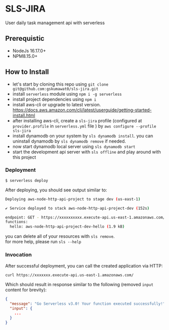 # SLS-JIRA

User daily task management api with serverless

## Prerequistic

-   NodeJs 16.17.0+
-   NPM8.15.0+

## How to Install

-   let's start by cloning this repo using `git clone git@github.com:gskumawat0/sls-jira.git`
-   install `serverless` module using `npm i -g serverless`
-   install project dependencies using `npm i`
-   install aws-cli or upgrade to latest version. https://docs.aws.amazon.com/cli/latest/userguide/getting-started-install.html
-   after installing aws-cli, create a `sls-jira` profile (configured at `provider.profile` in `serverless.yml` file ) by `aws configure --profile sls-jira`
-   install dynamodb on your system by `sls dynamodb install`. you can uninstall dynamodb by `sls dynamodb remove` if needed.
-   now start dynamodb local server using `sls dynamodb start`
-   start the development api server with `sls offline` and play around with this project

### Deployment

```
$ serverless deploy
```

After deploying, you should see output similar to:

```bash
Deploying aws-node-http-api-project to stage dev (us-east-1)

✔ Service deployed to stack aws-node-http-api-project-dev (152s)

endpoint: GET - https://xxxxxxxxxx.execute-api.us-east-1.amazonaws.com/
functions:
  hello: aws-node-http-api-project-dev-hello (1.9 kB)
```

you can delete all of your resources with `sls remove`.  
for more help, please run `sls --help`

### Invocation

After successful deployment, you can call the created application via HTTP:

```bash
curl https://xxxxxxx.execute-api.us-east-1.amazonaws.com/
```

Which should result in response similar to the following (removed `input` content for brevity):

```json
{
  "message": "Go Serverless v3.0! Your function executed successfully!",
  "input": {
    ...
  }
}
```
